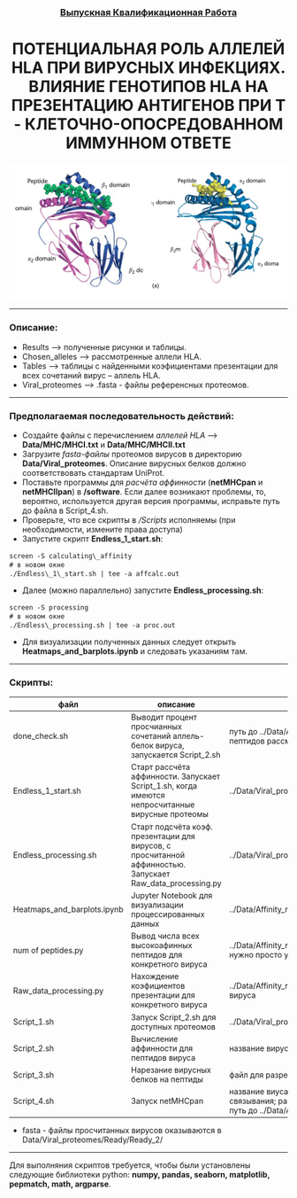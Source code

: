 <h3 align="center"><a href="https://www.hse.ru/ba/cmb/students/diplomas/924747369" target="_blank">Выпускная Квалификационная Работа</a></h3>  
<h1 align="center">ПОТЕНЦИАЛЬНАЯ РОЛЬ АЛЛЕЛЕЙ HLA ПРИ ВИРУСНЫХ ИНФЕКЦИЯХ. ВЛИЯНИЕ ГЕНОТИПОВ HLA НА ПРЕЗЕНТАЦИЮ АНТИГЕНОВ 
ПРИ Т - КЛЕТОЧНО-ОПОСРЕДОВАННОМ ИММУННОМ ОТВЕТЕ</h1>

<p align="center">
  <img src="title_img.jpg">
</p>

---  
### Описание:

+ Results –> полученные рисунки и таблицы.
+ Chosen_alleles –> рассмотренные аллели HLA.
+ Tables –> таблицы с найденными коэфициентами презентации для всех сочетаний вирус – аллель HLA.
+ Viral_proteomes –> .fasta - файлы референсных протеомов.

---
### Предполагаемая последовательность действий:
+ Создайте файлы с перечислением _аллелей HLA_ –> **Data/MHC/MHCI.txt** и **Data/MHC/MHCII.txt**
+ Загрузите _fasta-файлы_ протеомов вирусов в директорию **Data/Viral_proteomes**. Описание вирусных белков должно соответствовать стандартам UniProt.
+ Поставьте программы для _расчёта аффинности_ (**netMHCpan** и **netMHCIIpan**) в **/software**. Если далее возникают проблемы, то, вероятно, используется другая версия программы, исправьте путь до файла в Script_4.sh.
+ Проверьте, что все скрипты в _/Scripts_ исполняемы (при необходимости, измените права доступа)
+ Запустите скрипт **Endless\_1\_start.sh**:  
```
screen -S calculating\_affinity
# в новом окне
./Endless\_1\_start.sh | tee -a affcalc.out
```
+ Далее (можно параллельно) запустите **Endless\_processing.sh**:  
```
screen -S processing
# в новом окне
./Endless\_processing.sh | tee -a proc.out
```
+ Для визуализации полученных данных следует открыть **Heatmaps\_and\_barplots.ipynb** и следовать указаниям там.  

---
### Cкрипты:  
  
файл| описание| входные данные| результат работы
---- | -----------| --------------| --------------
done\_check.sh| Выводит процент просчианных сочетаний аллель-белок вируса, запускается Script\_2.sh|путь до ../Data/Affinity\_results/(Virname) и число пептидов рассматриваемого вируса|   
Endless\_1\_start.sh| Cтарт рассчёта аффинности.  Запускает Script\_1.sh, когда имеются непросчитанные вирусные протеомы| ../Data/Viral_proteomes/ | все сочетания ../Data/Affinity\_results/(Virname)/(Protein)\_(Allele).tsv
Endless\_processing.sh| Старт подсчёта коэф. презентации для вирусов, с просчитанной аффинностью. Запускает Raw\_data\_processing.py| ../Data/Viral_proteomes/Ready/ | все сочетания ../Data/Affinity\_results/Processed/(Virname)\_(I/II).csv; ../Data/Affinity\_results/Processed/human\_like\_peptides.txt
Heatmaps\_and\_barplots.ipynb| Jupyter Notebook для визуализации процессированных данных| ../Data/Affinity\_results/Processed/(Virname)\_(I/II).csv |все картинки сохраняются в ../Output/
num of peptides.py| Вывод числа всех высокоафинных пептидов для конкретного вируса| ../Data/Affinity\_results/Processed/VirName\_(I/II).csv, нужно просто указать название вируса
Raw\_data\_processing.py| Нахождение коэфициентов презентации для конкретного вируса|../Data/Affinity_results/(Virname)/\*; название вируса | сохраняет 2 таблицы ../Data/Affinity\_results/Processed/Virname\_(I/II).csv
Script\_1.sh| Запуск Script\_2.sh для доступных протеомов| ../Data/Viral\_proteomes/ | |
Script\_2.sh| Вычисление аффинности для пептидов вируса| название вируса | ../Data/Affinity\_results/Affinity\_Virname.txt; ../Data/Affinity\_results/Virname/\*
Script\_3.sh| Нарезание вирусных белков на пептиды| файл для разрезания| tmp/Peptides\_(I/II)(Prot\_name)
Script\_4.sh| Запуск netMHCpan| название виуса; название аллеля; ранг сильного связывания; ранг низкого связывания; класс MHC; путь до ../Data/Affinity\_results/Virname.txt| дополняет Affinity\_Virname.txt; ../Data/Affinity\_results/Virname/(Protein)\_MHC.tsv

* fasta - файлы просчитанных вирусов оказываются в Data/Viral\_proteomes/Ready/Ready\_2/

---
Для выполняния скриптов требуется, чтобы были установлены следующие библиотеки python: **numpy, pandas, seaborn, matplotlib, pepmatch, math, argparse**.










